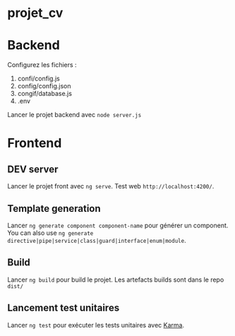 # projet_cv

# Backend
Configurez les fichiers :
1. confi/config.js
2. config/config.json
3. congif/database.js
4. .env

Lancer le projet backend avec `node server.js`

# Frontend

## DEV server

Lancer le projet front avec `ng serve`. Test web `http://localhost:4200/`.

## Template generation

Lancer `ng generate component component-name` pour générer un component. You can also use `ng generate directive|pipe|service|class|guard|interface|enum|module`.

## Build

Lancer `ng build` pour build le projet. Les artefacts builds sont dans le repo `dist/`

## Lancement test unitaires ##

Lancer `ng test` pour exécuter les tests unitaires avec [Karma](https://karma-runner.github.io).


